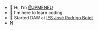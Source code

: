 - 👋 Hi, I’m [@JPMENEU](https://twitter.com/jpmeneu)
- 👀 I'm here to learn coding
- :school: Started DAW at [IES José Rodrigo Botet](https://portal.edu.gva.es/iesrodrigobotet/es/inicio/)
- [N](https://www.youtube.com/watch?v=PZWmqfvg47w)
